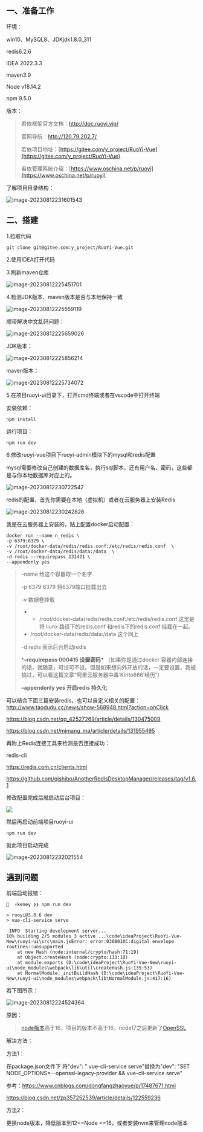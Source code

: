 

## 一、准备工作

环境：

win10、MySQL8、JDKjdk1.8.0_311

redis6.2.6

IDEA 2022.3.3

maven3.9

Node v18.14.2

npm 9.5.0



版本：

> 若依框架官方文档：http://doc.ruoyi.vip/
>
> 官网导航：http://120.79.202.7/
>
> 若依项目地址：[https://gitee.com/y_project/RuoYi-Vue](https://gitee.com/y_project/RuoYi-Vue)
>
> 若依管理系统介绍：[https://www.oschina.net/p/ruoyi](https://www.oschina.net/p/ruoyi)

了解项目目录结构：

![image-20230812231601543](./assets/image-20230812231601543.png)



## 二、搭建

1.拉取代码

```
git clone git@gitee.com:y_project/RuoYi-Vue.git
```

2.使用IDEA打开代码

3.刷新maven仓库

![image-20230812225451701](./assets/image-20230812225451701.png)

4.检测JDK版本、maven版本是否与本地保持一致

![image-20230812225559119](./assets/image-20230812225559119.png)



顺带解决中文乱码问题：

![image-20230812225659026](./assets/image-20230812225659026.png)

JDK版本：

![image-20230812225856214](./assets/image-20230812225856214.png)

maven版本：

![image-20230812225734072](./assets/image-20230812225734072.png)



5.在项目ruoyi-ui目录下，打开cmd终端或者在vscode中打开终端

安装依赖：

```
npm install
```

运行项目：

```
npm run dev
```

6.修改ruoyi-vue项目下ruoyi-admin模块下的mysql和redis配置

mysql需要修改自己创建的数据库名，执行sql脚本，还有用户名、密码，这些都是与你本地数据库对应上的。

![image-20230812230722542](./assets/image-20230812230722542.png)

redis的配置，首先你需要在本地（虚拟机）或者在云服务器上安装Redis

![image-20230812230242826](./assets/image-20230812230242826.png)

我是在云服务器上安装的，贴上配置docker启动配置：

```
docker run --name n_redis \
-p 6379:6379 \
-v /root/docker-data/redis/redis.conf:/etc/redis/redis.conf  \
-v /root/docker-data/redis/data:/data  \
-d redis --requirepass 131421 \
--appendonly yes 
```

>–name 给这个容器取一个名字
>
>-p 6379:6379 将6379端口挂载出去
>
>-v 数据卷挂载
>
>- - /root/docker-data/redis/redis.conf:/etc/redis/redis.conf  这里是将 liunx 路径下的redis.conf 和redis下的redis.conf 挂载在一起。
>  - /root/docker-data/redis/data:/data 这个同上
>
>-d redis 表示后台启动redis
>
>***–requirepass 000415 设置密码\*** （如果你是通过docker 容器内部连接的话，就随意，可设可不设。但是如果想向外开放的话，一定要设置，我被搞过，可以看这篇文章“阿里云服务器中毒‘Kirito666’经历”）
>
>**–appendonly yes 开启redis 持久化**

可以结合下面三篇安装redis，也可以自定义相关的配置：http://www.taodudu.cc/news/show-568948.html?action=onClick

https://blog.csdn.net/qq_42527269/article/details/130475009

https://blog.csdn.net/mimang_ma/article/details/131955495

再附上Redis连接工具来检测是否连接成功：

redis-cli 

https://redis.com.cn/clients.html

https://github.com/qishibo/AnotherRedisDesktopManager/releases/tag/v1.6.1

修改配置完成后就启动后台项目：

![](./assets/image-20230812231815953.png)

然后再启动前端项目ruoyi-ui

```
npm run dev
```

就此项目启动完成

![image-20230812232021554](./assets/image-20230812232021554.png)

## 遇到问题

前端启动报错：

```
  ⚡keney ❯❯ npm run dev

> ruoyi@3.8.6 dev
> vue-cli-service serve

 INFO  Starting development server...
10% building 2/5 modules 3 active ...\code\ideaProject\RuoYi-Vue-New\ruoyi-ui\src\main.jsError: error:0308010C:digital envelope routines::unsupported
    at new Hash (node:internal/crypto/hash:71:19)
    at Object.createHash (node:crypto:133:10)
    at module.exports (D:\code\ideaProject\RuoYi-Vue-New\ruoyi-ui\node_modules\webpack\lib\util\createHash.js:135:53)
    at NormalModule._initBuildHash (D:\code\ideaProject\RuoYi-Vue-New\ruoyi-ui\node_modules\webpack\lib\NormalModule.js:417:16)
```

若下图所示：

![image-20230812224524364](./assets/image-20230812224524364.png)

原因：

> [node版本](https://so.csdn.net/so/search?q=node版本&spm=1001.2101.3001.7020)高于16，项目的版本不高于16，node17之后更新了[OpenSSL](https://so.csdn.net/so/search?q=OpenSSL&spm=1001.2101.3001.7020)

解决方法：

方法1：

在package.json文件下 将"dev": " vue-cli-service serve"替换为"dev": "SET NODE_OPTIONS=--openssl-legacy-provider && vue-cli-service serve"

参考：https://www.cnblogs.com/dongfangzhaoyue/p/17487671.html

https://blog.csdn.net/zp357252539/article/details/122559236

方法2：

更换node版本，降低版本到12<=Node <=16，或者安装nvm来管理node版本
